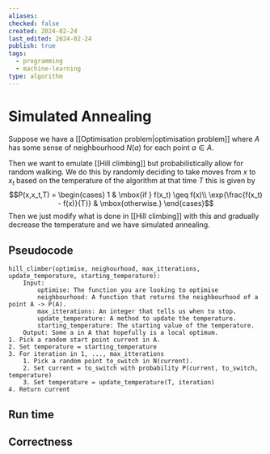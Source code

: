 ```yaml
---
aliases: 
checked: false
created: 2024-02-24
last_edited: 2024-02-24
publish: true
tags:
  - programming
  - machine-learning
type: algorithm
---
```

# Simulated Annealing

Suppose we have a [[Optimisation problem|optimisation problem]] where $A$ has some sense of neighbourhood $N(a)$ for each point $a \in A$.

Then we want to emulate [[Hill climbing]] but probabilistically allow for random walking. We do this by randomly deciding to take moves from $x$ to $x_t$ based on the temperature of the algorithm at that time $T$ this is given by
$$P(x,x_t,T) = \begin{cases} 1 & \mbox{if } f(x_t) \geq f(x)\\ \exp{\frac{f(x_t) - f(x)}{T}} & \mbox{otherwise.} \end{cases}$$
Then we just modify what is done in [[Hill climbing]] with this and gradually decrease the temperature and we have simulated annealing.

## Pseudocode

```pseudocode
hill_climber(optimise, neighourhood, max_itterations, update_temperature, starting_temperature):
	Input:
		optimise: The function you are looking to optimise
		neighbourhood: A function that returns the neighbourhood of a point A -> P(A).
		max_itterations: An integer that tells us when to stop.
		update_temperature: A method to update the temperature.
		starting_temperature: The starting value of the temperature.
	Output: Some a in A that hopefully is a local optimum.
1. Pick a random start point current in A.
2. Set temperature = starting_temperature
3. For iteration in 1, ..., max_itterations
	1. Pick a random point to_switch in N(current).
	2. Set current = to_switch with probability P(current, to_switch, temperature)
	3. Set temperature = update_temperature(T, iteration)
4. Return current
```

## Run time



## Correctness

